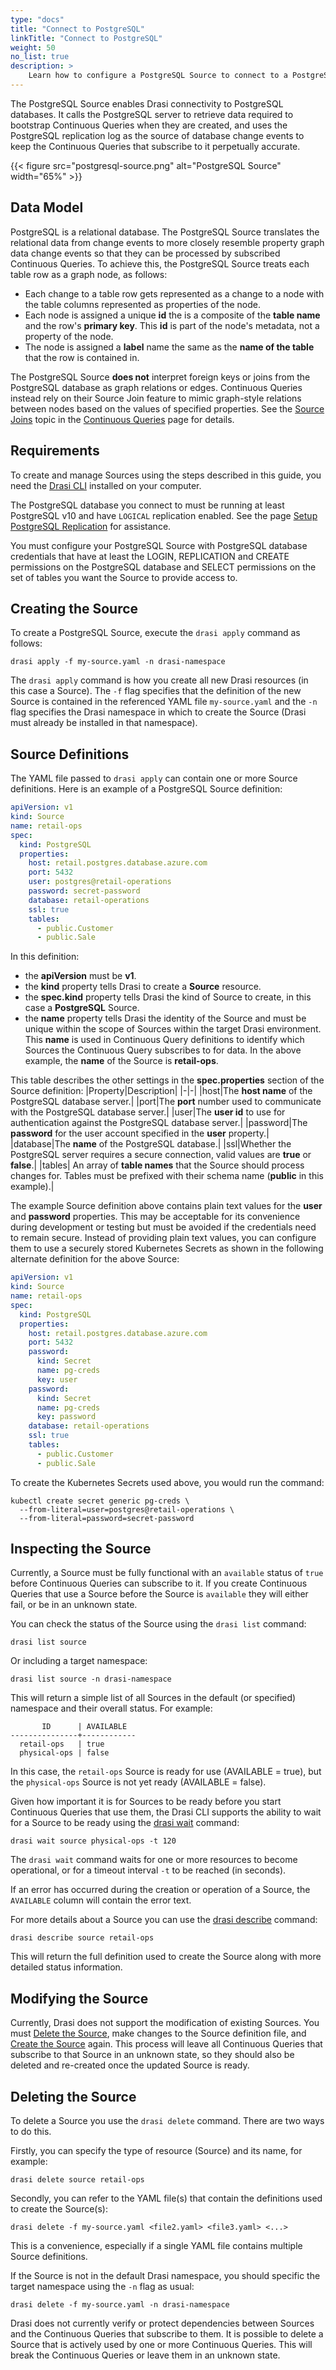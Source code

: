 ```yaml
---
type: "docs"
title: "Connect to PostgreSQL"
linkTitle: "Connect to PostgreSQL"
weight: 50
no_list: true
description: >
    Learn how to configure a PostgreSQL Source to connect to a PostgreSQL database
---
```


The PostgreSQL Source enables Drasi connectivity to PostgreSQL databases. It 
calls the PostgreSQL server to retrieve data required to bootstrap Continuous Queries when they are created, and uses the PostgreSQL replication log as the source of database change events to keep the Continuous Queries that subscribe to it perpetually accurate.

{{< figure src="postgresql-source.png" alt="PostgreSQL Source" width="65%" >}}

## Data Model
PostgreSQL is a relational database. The PostgreSQL Source translates the relational data from change events to more closely resemble property graph data change events so that they can be processed by subscribed Continuous Queries. To achieve this, the PostgreSQL Source treats each table row as a graph node, as follows:
- Each change to a table row gets represented as a change to a node with the table columns represented as properties of the node.
- Each node is assigned a unique **id** the is a composite of the **table name** and the row's **primary key**. This **id** is part of the node's metadata, not a property of the node.
- The node is assigned a **label** name the same as the **name of the table** that the row is contained in.

The PostgreSQL Source **does not** interpret foreign keys or joins from the PostgreSQL database as graph relations or edges. Continuous Queries instead rely on their Source Join feature to mimic graph-style relations between nodes based on the values of specified properties. See the [Source Joins](/concepts/continuous-queries/#sources) topic in the [Continuous Queries](/concepts/continuous-queries/) page for details. 

## Requirements
To create and manage Sources using the steps described in this guide, you need the [Drasi CLI](/reference/command-line-interface/) installed on your computer.

The PostgreSQL database you connect to must be running at least PostgreSQL v10 and have `LOGICAL` replication enabled. See the page [Setup PostgreSQL Replication](setup-postgresql-replication) for assistance.

You must configure your PostgreSQL Source with PostgreSQL database credentials that have at least the LOGIN, REPLICATION and CREATE permissions on the PostgreSQL database and SELECT permissions on the set of tables you want the Source to provide access to.
 
## Creating the Source
To create a PostgreSQL Source, execute the `drasi apply` command as follows:

```text
drasi apply -f my-source.yaml -n drasi-namespace
```

The `drasi apply` command is how you create all new Drasi resources (in this case a Source). The `-f` flag specifies that the definition of the new Source is contained in the referenced YAML file `my-source.yaml` and the `-n` flag specifies the Drasi namespace in which to create the Source (Drasi must already be installed in that namespace).

## Source Definitions
The YAML file passed to `drasi apply` can contain one or more Source definitions. Here is an example of a PostgreSQL Source definition:

```yaml {#retail-ops-postgresql-source}
apiVersion: v1
kind: Source
name: retail-ops
spec:
  kind: PostgreSQL
  properties:
    host: retail.postgres.database.azure.com
    port: 5432
    user: postgres@retail-operations
    password: secret-password
    database: retail-operations
    ssl: true
    tables:
      - public.Customer
      - public.Sale
```

In this definition: 
- the **apiVersion** must be **v1**.
- the **kind** property tells Drasi to create a **Source** resource.
- the **spec.kind** property tells Drasi the kind of Source to create, in this case a **PostgreSQL** Source. 
- the **name** property tells Drasi the identity of the Source and must be unique within the scope of Sources within the target Drasi environment. This **name** is used in Continuous Query definitions to identify which Sources the Continuous Query subscribes to for data. In the above example, the **name** of the Source is **retail-ops**.

This table describes the other settings in the **spec.properties** section of the Source definition:
|Property|Description|
|-|-|
|host|The **host name** of the PostgreSQL database server.|
|port|The **port** number used to communicate with the PostgreSQL database server.|
|user|The **user id** to use for authentication against the PostgreSQL database server.|
|password|The **password** for the user account specified in the **user** property.|
|database|The **name** of the PostgreSQL database.|
|ssl|Whether the PostgreSQL server requires a secure connection, valid values are **true** or **false**.|
|tables| An array of **table names** that the Source should process changes for. Tables must be prefixed with their schema name (**public** in this example).|

The example Source definition above contains plain text values for the **user** and **password** properties. This may be acceptable for its convenience during development or testing but must be avoided if the credentials need to remain secure. Instead of providing plain text values, you can configure them to use a securely stored Kubernetes Secrets as shown in the following alternate definition for the above Source:

```yaml {#retail-ops-postgresql-source-with-secrets}
apiVersion: v1
kind: Source
name: retail-ops
spec:
  kind: PostgreSQL
  properties:
    host: retail.postgres.database.azure.com
    port: 5432
    password:
      kind: Secret
      name: pg-creds
      key: user
    password:
      kind: Secret
      name: pg-creds
      key: password
    database: retail-operations
    ssl: true
    tables:
      - public.Customer
      - public.Sale
```

To create the Kubernetes Secrets used above, you would run the command:

```kubectl
kubectl create secret generic pg-creds \
  --from-literal=user=postgres@retail-operations \
  --from-literal=password=secret-password
```

## Inspecting the Source
Currently, a Source must be fully functional with an `available` status of `true` before Continuous Queries can subscribe to it. If you create Continuous Queries that use a Source before the Source is `available` they will either fail, or be in an unknown state.

You can check the status of the Source using the `drasi list` command:

```text
drasi list source
```

Or including a target namespace:

```text
drasi list source -n drasi-namespace
```

This will return a simple list of all Sources in the default (or specified) namespace and their overall status. For example:

```
       ID      | AVAILABLE
---------------+------------
  retail-ops   | true
  physical-ops | false
```

In this case, the `retail-ops` Source is ready for use (AVAILABLE = true), but the `physical-ops` Source is not yet ready (AVAILABLE = false).

Given how important it is for Sources to be ready before you start Continuous Queries that use them, the Drasi CLI supports the ability to wait for a Source to be ready using the [drasi wait](/reference/command-line-interface#drasi-wait) command:

```text
drasi wait source physical-ops -t 120
```

The `drasi wait` command waits for one or more resources to become operational, or for a timeout interval `-t` to be reached (in seconds).

If an error has occurred during the creation or operation of a Source, the `AVAILABLE` column will contain the error text.

For more details about a Source you can use the [drasi describe](/reference/command-line-interface#drasi-describe) command:

```text
drasi describe source retail-ops
```

This will return the full definition used to create the Source along with more detailed status information.

## Modifying the Source
Currently, Drasi does not support the modification of existing Sources. You must [Delete the Source](#deleting-the-source), make changes to the Source definition file, and [Create the Source](#creating-the-source) again. This process will leave all Continuous Queries that subscribe to that Source in an unknown state, so they should also be deleted and re-created once the updated Source is ready.

## Deleting the Source
To delete a Source you use the `drasi delete` command. There are two ways to do this. 

Firstly, you can specify the type of resource (Source) and its name, for example:

```text
drasi delete source retail-ops
```

Secondly, you can refer to the YAML file(s) that contain the definitions used to create the Source(s):

```text
drasi delete -f my-source.yaml <file2.yaml> <file3.yaml> <...>
```

This is a convenience, especially if a single YAML file contains multiple Source definitions. 

If the Source is not in the default Drasi namespace, you should specific the target namespace using the `-n` flag as usual:

```text
drasi delete -f my-source.yaml -n drasi-namespace
```

Drasi does not currently verify or protect dependencies between Sources and the Continuous Queries that subscribe to them. It is possible to delete a Source that is actively used by one or more Continuous Queries. This will break the Continuous Queries or leave them in an unknown state.